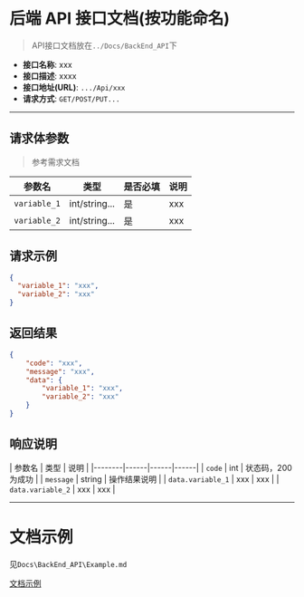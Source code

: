 # 后端 API 接口文档(按功能命名)

> API接口文档放在`../Docs/BackEnd_API`下

- **接口名称**: xxx
- **接口描述**: xxxx
- **接口地址(URL)**: `.../Api/xxx`
- **请求方式**: `GET/POST/PUT...`

---

## 请求体参数

> 参考需求文档

| 参数名 | 类型 | 是否必填 | 说明 |
|--------|------|------|------|
| `variable_1` | int/string... | 是 | xxx |
| `variable_2` | int/string... | 是 | xxx |

## 请求示例

```json
{
  "variable_1": "xxx",
  "variable_2": "xxx"
}
```

## 返回结果
```json
{
    "code": "xxx",
    "message": "xxx",
    "data": {
        "variable_1": "xxx",
        "variable_2": "xxx"
    }
}
```

## 响应说明

| 参数名 | 类型 | 说明 |
|--------|------|------|------|
| `code` | int | 状态码，200 为成功 |
| `message` | string | 操作结果说明 |
| `data.variable_1` | xxx | xxx |
| `data.variable_2` | xxx | xxx |

---

# 文档示例

见`Docs\BackEnd_API\Example.md`

[文档示例](../Docs/BackEnd_API/Example.md)